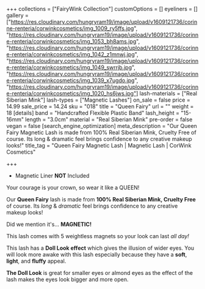 +++
collections = ["FairyWink Collection"]
customOptions = []
eyeliners = []
gallery = ["https://res.cloudinary.com/hungryram19/image/upload/v1609121736/corinne-renteria/corwinkcosmetics/img_1009_ry5ffs.jpg", "https://res.cloudinary.com/hungryram19/image/upload/v1609121736/corinne-renteria/corwinkcosmetics/img_1053_bh8ams.jpg", "https://res.cloudinary.com/hungryram19/image/upload/v1609121736/corinne-renteria/corwinkcosmetics/img_1042_z1mnwj.jpg", "https://res.cloudinary.com/hungryram19/image/upload/v1609121736/corinne-renteria/corwinkcosmetics/img_1049_swrrjb.jpg", "https://res.cloudinary.com/hungryram19/image/upload/v1609121736/corinne-renteria/corwinkcosmetics/img_1039_x7ugdo.jpg", "https://res.cloudinary.com/hungryram19/image/upload/v1609121736/corinne-renteria/corwinkcosmetics/img_1020_hs6jws.jpg"]
lash-materials = ["Real Siberian Mink"]
lash-types = ["Magnetic Lashes"]
on_sale = false
price = 14.99
sale_price = 14.24
sku = "018"
title = "Queen Fairy"
url = ""
weight = 18
[details]
band = "Handcrafted Flexible Plastic Band"
lash_height = "15-16mm"
length = "3.0cm"
material = "Real Siberian Mink"
pre-order = false
vegan = false
[search_engine_optimization]
meta_description = "Our Queen Fairy Magnetic Lash is made from 100% Real Siberian Mink, Cruelty Free of course. Its long & dramatic feel brings confidence to any creative makeup looks!"
title_tag = "Queen Fairy Magnetic Lash | Magnetic Lash | CorWink Cosmetics"

+++
* Magnetic Liner **NOT** Included

Your courage is your crown, so wear it like a QUEEN!

Our **Queen Fairy** lash is made from **100% Real Siberian Mink, Cruelty Free** of course. Its _long_ & _dramatic_ feel brings confidence to any creative makeup looks!

Did we mention it's... **MAGNETIC!**

This lash comes with 5 weightless magnets so your look can last _all day!_

This lash has a **Doll Look effect** which gives the illusion of wider eyes. You will look more awake with this lash especially because they have a **soft**, **light**, and **fluffy** appeal.

**The Doll Look** is great for smaller eyes or almond eyes as the effect of the lash makes the eyes look bigger and more open.